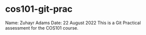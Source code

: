 # cos101-git-prac
Name: Zuhayr Adams 
Date: 22 August 2022
This is a Git Practical assessment for the COS101 course.

